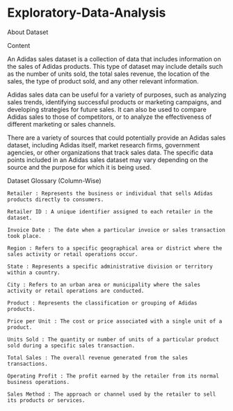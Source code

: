# Exploratory-Data-Analysis
About Dataset

Content

An Adidas sales dataset is a collection of data that includes information on the sales of Adidas products. This type of dataset may include details such as the number of units sold, the total sales revenue, the location of the sales, the type of product sold, and any other relevant information.

Adidas sales data can be useful for a variety of purposes, such as analyzing sales trends, identifying successful products or marketing campaigns, and developing strategies for future sales. It can also be used to compare Adidas sales to those of competitors, or to analyze the effectiveness of different marketing or sales channels.

There are a variety of sources that could potentially provide an Adidas sales dataset, including Adidas itself, market research firms, government agencies, or other organizations that track sales data. The specific data points included in an Adidas sales dataset may vary depending on the source and the purpose for which it is being used.

Dataset Glossary (Column-Wise)

    Retailer : Represents the business or individual that sells Adidas products directly to consumers.

    Retailer ID : A unique identifier assigned to each retailer in the dataset.

    Invoice Date : The date when a particular invoice or sales transaction took place.

    Region : Refers to a specific geographical area or district where the sales activity or retail operations occur.

    State : Represents a specific administrative division or territory within a country.

    City : Refers to an urban area or municipality where the sales activity or retail operations are conducted.

    Product : Represents the classification or grouping of Adidas products.

    Price per Unit : The cost or price associated with a single unit of a product.

    Units Sold : The quantity or number of units of a particular product sold during a specific sales transaction.

    Total Sales : The overall revenue generated from the sales transactions.

    Operating Profit : The profit earned by the retailer from its normal business operations.

    Sales Method : The approach or channel used by the retailer to sell its products or services.
